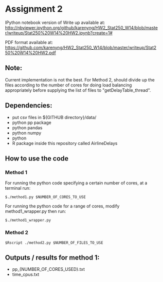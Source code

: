 Assignment 2
=============

IPython notebook version of Write up available at:
http://nbviewer.ipython.org/github/karenyng/HW2_Stat250_W14/blob/master/writeup/Stat250%20W14%20HW2.ipynb?create=1#

PDF format available at: 
https://github.com/karenyng/HW2_Stat250_W14/blob/master/writeup/Stat250%20W14%20HW2.pdf

Note:
---- 
Current implementation is not the best. 
For Method 2, should divide up the files according to the number of cores
for doing load balancing appropriately before supplying the list of files to 
"getDelayTable_thread". 

Dependencies:
-----------
* put csv files in ${GITHUB directory}/data/
* python pp package 
* python pandas 
* python numpy 
* python 
* R package inside this repository called AirlineDelays

How to use the code 
--------------------
### Method 1 
For running the python code specifying a certain number of cores, at a terminal run:

    $./method1.py $NUMBER_OF_CORES_TO_USE

For running the python code for a range of cores, modify method1_wrapper.py then run:

    $./method1_wrapper.py

### Method 2 
    $Rscript ./method2.py $NUMBER_OF_FILES_TO_USE

Outputs / results for method 1: 
------------------
* pp_{NUMBER_OF_CORES_USED}.txt
* time_cpus.txt  

